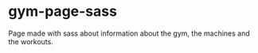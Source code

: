 # gym-page-sass

Page made with sass about information about the gym, the machines and the workouts.
